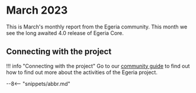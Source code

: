 <!-- SPDX-License-Identifier: CC-BY-4.0 -->
<!-- Copyright Contributors to the Egeria project. -->

# March 2023

This is March's monthly report from the Egeria community.  This month we see the long awaited 4.0 release of Egeria Core.


## Connecting with the project

!!! info "Connecting with the project"
    Go to our [community guide](/guides/community) to find out how to find out more about the activities of the Egeria project. 

--8<-- "snippets/abbr.md"
